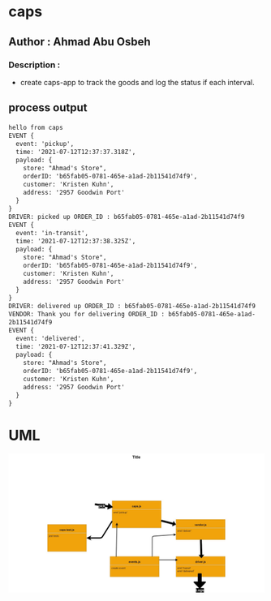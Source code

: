 # caps

## Author : Ahmad Abu Osbeh

### Description :

- create caps-app to track the goods and log the status if each interval.

## process output

```
hello from caps
EVENT {
  event: 'pickup',
  time: '2021-07-12T12:37:37.318Z',
  payload: {
    store: "Ahmad's Store",
    orderID: 'b65fab05-0781-465e-a1ad-2b11541d74f9',
    customer: 'Kristen Kuhn',
    address: '2957 Goodwin Port'
  }
}
DRIVER: picked up ORDER_ID : b65fab05-0781-465e-a1ad-2b11541d74f9
EVENT {
  event: 'in-transit',
  time: '2021-07-12T12:37:38.325Z',
  payload: {
    store: "Ahmad's Store",
    orderID: 'b65fab05-0781-465e-a1ad-2b11541d74f9',
    customer: 'Kristen Kuhn',
    address: '2957 Goodwin Port'
  }
}
DRIVER: delivered up ORDER_ID : b65fab05-0781-465e-a1ad-2b11541d74f9
VENDOR: Thank you for delivering ORDER_ID : b65fab05-0781-465e-a1ad-2b11541d74f9
EVENT {
  event: 'delivered',
  time: '2021-07-12T12:37:41.329Z',
  payload: {
    store: "Ahmad's Store",
    orderID: 'b65fab05-0781-465e-a1ad-2b11541d74f9',
    customer: 'Kristen Kuhn',
    address: '2957 Goodwin Port'
  }
}
```

# UML

![caps](images/caps.jpg)
